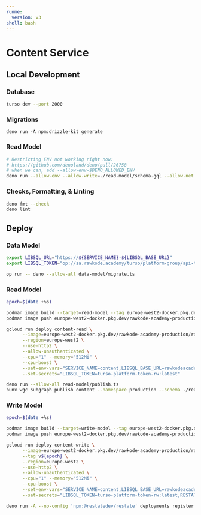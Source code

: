 ```yaml
---
runme:
  version: v3
shell: bash
---
```


# Content Service

## Local Development

### Database

```sh {"background":"true","name":"dev-db"}
turso dev --port 2000
```

### Migrations

```shell {"name": "generate-migrations", "cwd": "./data-model"}
deno run -A npm:drizzle-kit generate
```

### Read Model

```sh {"name":"read-model"}
# Restricting ENV not working right now:
# https://github.com/denoland/deno/pull/26758
# when we can, add --allow-env=$DENO_ALLOWED_ENV
deno run --allow-env --allow-write=./read-model/schema.gql --allow-net read-model/main.ts
```

### Checks, Formatting, & Linting

```sh {"name":"check"}
deno fmt --check
deno lint
```

## Deploy

### Data Model

```sh {"name": "migrate-production"}
export LIBSQL_URL="https://${SERVICE_NAME}-${LIBSQL_BASE_URL}"
export LIBSQL_TOKEN="op://sa.rawkode.academy/turso/platform-group/api-token"

op run -- deno --allow-all data-model/migrate.ts
```

### Read Model

```sh {"name":"deploy-read-model"}
epoch=$(date +%s)

podman image build --target=read-model --tag europe-west2-docker.pkg.dev/rawkode-academy-production/rawkode-academy/content-read:${epoch} .
podman image push europe-west2-docker.pkg.dev/rawkode-academy-production/rawkode-academy/content-read:${epoch}

gcloud run deploy content-read \
      --image=europe-west2-docker.pkg.dev/rawkode-academy-production/rawkode-academy/content-read:${epoch} \
      --region=europe-west2 \
      --use-http2 \
      --allow-unauthenticated \
      --cpu="1" --memory="512Mi" \
      --cpu-boost \
      --set-env-vars="SERVICE_NAME=content,LIBSQL_BASE_URL=rawkodeacademy.turso.io" \
      --set-secrets="LIBSQL_TOKEN=turso-platform-token-rw:latest"

deno run --allow-all read-model/publish.ts
bunx wgc subgraph publish content --namespace production --schema ./read-model/schema.gql --routing-url https://content-read-458678766461.europe-west2.run.app
```

### Write Model

```sh {"name":"deploy-write-model"}
epoch=$(date +%s)

podman image build --target=write-model --tag europe-west2-docker.pkg.dev/rawkode-academy-production/rawkode-academy/content-write:${epoch} .
podman image push europe-west2-docker.pkg.dev/rawkode-academy-production/rawkode-academy/content-write:${epoch}

gcloud run deploy content-write \
      --image=europe-west2-docker.pkg.dev/rawkode-academy-production/rawkode-academy/content-write:${epoch} \
      --tag v${epoch} \
      --region=europe-west2 \
      --use-http2 \
      --allow-unauthenticated \
      --cpu="1" --memory="512Mi" \
      --cpu-boost \
      --set-env-vars="SERVICE_NAME=content,LIBSQL_BASE_URL=rawkodeacademy.turso.io" \
      --set-secrets="LIBSQL_TOKEN=turso-platform-token-rw:latest,RESTATE_IDENTITY_KEY=restate-identity-key:latest"

deno run -A --no-config 'npm:@restatedev/restate' deployments register https://v${epoch}---content-write-wlnfqm3bkq-nw.a.run.app
```
